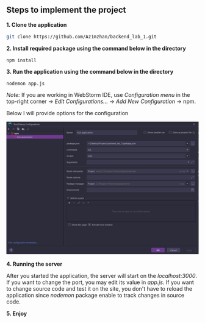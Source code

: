 ﻿## Steps to implement the project

**1. Clone the application**

```bash
git clone https://github.com/Az1mzhan/backend_lab_1.git
```

**2. Install required package using the command below in the directory**

```
npm install
```

**3. Run the application using the command below in the directory**

```
nodemon app.js
```

_Note:_ If you are working in WebStorm IDE, use _Configuration menu_ in the top-right corner → _Edit Configurations..._ → _Add New Configuration_ → npm.

Below I will provide options for the configuration

![Config](./mychat/img.png)

**4. Running the server**

After you started the application, the server will start on the _localhost:3000_. If you want to change the port, you may edit its value in _app.js_. If you want to change source code and test it on the site, you don't have to reload the application since _nodemon_ package enable to track changes in source code.

**5. Enjoy**